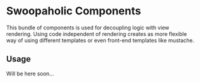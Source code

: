 Swoopaholic Components
======================

This bundle of components is used for decoupling logic with view rendering. Using code independent of rendering creates as more flexible way of using different templates or even front-end templates like mustache.

Usage
-----

Will be here soon...
